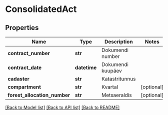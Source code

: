 # ConsolidatedAct

## Properties
Name | Type | Description | Notes
------------ | ------------- | ------------- | -------------
**contract_number** | **str** | Dokumendi number | 
**contract_date** | **datetime** | Dokumendi kuupäev | 
**cadaster** | **str** | Katastritunnus | 
**compartment** | **str** | Kvartal | [optional] 
**forest_allocation_number** | **str** | Metsaeraldis | [optional] 

[[Back to Model list]](../README.md#documentation-for-models) [[Back to API list]](../README.md#documentation-for-api-endpoints) [[Back to README]](../README.md)


